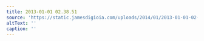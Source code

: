```yaml
---
title: 2013-01-01 02.38.51
source: 'https://static.jamesdigioia.com/uploads/2014/01/2013-01-01-02-38-51-scaled.jpg'
altText: ''
caption: ''
---
```


